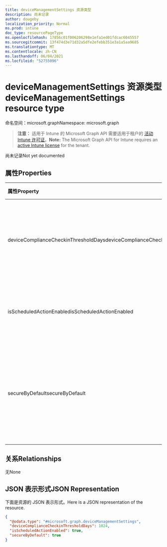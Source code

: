 ```yaml
---
title: deviceManagementSettings 资源类型
description: 尚未记录
author: dougeby
localization_priority: Normal
ms.prod: intune
doc_type: resourcePageType
ms.openlocfilehash: 17856c01f006206298e1efa1ed01fdcac6045557
ms.sourcegitcommit: 13f474d3e71d32a5dfe2efebb351e3a1a5aa9685
ms.translationtype: MT
ms.contentlocale: zh-CN
ms.lasthandoff: 06/04/2021
ms.locfileid: "52755096"
---
```

# <a name="devicemanagementsettings-resource-type"></a><span data-ttu-id="d21c6-103">deviceManagementSettings 资源类型</span><span class="sxs-lookup"><span data-stu-id="d21c6-103">deviceManagementSettings resource type</span></span>

<span data-ttu-id="d21c6-104">命名空间：microsoft.graph</span><span class="sxs-lookup"><span data-stu-id="d21c6-104">Namespace: microsoft.graph</span></span>

> <span data-ttu-id="d21c6-105">**注意：** 适用于 Intune 的 Microsoft Graph API 需要适用于租户的 [活动 Intune 许可证](https://go.microsoft.com/fwlink/?linkid=839381)。</span><span class="sxs-lookup"><span data-stu-id="d21c6-105">**Note:** The Microsoft Graph API for Intune requires an [active Intune license](https://go.microsoft.com/fwlink/?linkid=839381) for the tenant.</span></span>

<span data-ttu-id="d21c6-106">尚未记录</span><span class="sxs-lookup"><span data-stu-id="d21c6-106">Not yet documented</span></span>

## <a name="properties"></a><span data-ttu-id="d21c6-107">属性</span><span class="sxs-lookup"><span data-stu-id="d21c6-107">Properties</span></span>
|<span data-ttu-id="d21c6-108">属性</span><span class="sxs-lookup"><span data-stu-id="d21c6-108">Property</span></span>|<span data-ttu-id="d21c6-109">类型</span><span class="sxs-lookup"><span data-stu-id="d21c6-109">Type</span></span>|<span data-ttu-id="d21c6-110">说明</span><span class="sxs-lookup"><span data-stu-id="d21c6-110">Description</span></span>|
|:---|:---|:---|
|<span data-ttu-id="d21c6-111">deviceComplianceCheckinThresholdDays</span><span class="sxs-lookup"><span data-stu-id="d21c6-111">deviceComplianceCheckinThresholdDays</span></span>|<span data-ttu-id="d21c6-112">Int32</span><span class="sxs-lookup"><span data-stu-id="d21c6-112">Int32</span></span>|<span data-ttu-id="d21c6-113">允许设备无需签入即可保持符合性的天数。</span><span class="sxs-lookup"><span data-stu-id="d21c6-113">The number of days a device is allowed to go without checking in to remain compliant.</span></span>|
|<span data-ttu-id="d21c6-114">isScheduledActionEnabled</span><span class="sxs-lookup"><span data-stu-id="d21c6-114">isScheduledActionEnabled</span></span>|<span data-ttu-id="d21c6-115">Boolean</span><span class="sxs-lookup"><span data-stu-id="d21c6-115">Boolean</span></span>|<span data-ttu-id="d21c6-116">是否为规则的计划操作启用此功能。</span><span class="sxs-lookup"><span data-stu-id="d21c6-116">Is feature enabled or not for scheduled action for rule.</span></span>|
|<span data-ttu-id="d21c6-117">secureByDefault</span><span class="sxs-lookup"><span data-stu-id="d21c6-117">secureByDefault</span></span>|<span data-ttu-id="d21c6-118">Boolean</span><span class="sxs-lookup"><span data-stu-id="d21c6-118">Boolean</span></span>|<span data-ttu-id="d21c6-119">它为 true 时，如果不存在目标符合性策略，则设备应为不符合。</span><span class="sxs-lookup"><span data-stu-id="d21c6-119">Device should be noncompliant when there is no compliance policy targeted when this is true</span></span>|

## <a name="relationships"></a><span data-ttu-id="d21c6-120">关系</span><span class="sxs-lookup"><span data-stu-id="d21c6-120">Relationships</span></span>
<span data-ttu-id="d21c6-121">无</span><span class="sxs-lookup"><span data-stu-id="d21c6-121">None</span></span>

## <a name="json-representation"></a><span data-ttu-id="d21c6-122">JSON 表示形式</span><span class="sxs-lookup"><span data-stu-id="d21c6-122">JSON Representation</span></span>
<span data-ttu-id="d21c6-123">下面是资源的 JSON 表示形式。</span><span class="sxs-lookup"><span data-stu-id="d21c6-123">Here is a JSON representation of the resource.</span></span>
<!-- {
  "blockType": "resource",
  "@odata.type": "microsoft.graph.deviceManagementSettings"
}
-->
``` json
{
  "@odata.type": "#microsoft.graph.deviceManagementSettings",
  "deviceComplianceCheckinThresholdDays": 1024,
  "isScheduledActionEnabled": true,
  "secureByDefault": true
}
```





